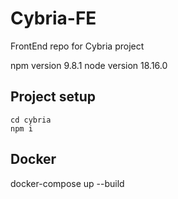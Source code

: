 # Cybria-FE
FrontEnd repo for Cybria project

npm version 9.8.1
node version 18.16.0

## Project setup
```
cd cybria
npm i
```


## Docker
 docker-compose up --build



<!-- Get code from A Db not API to show historical dataset
Show various algo options -> Candel, etc for same dataset -->